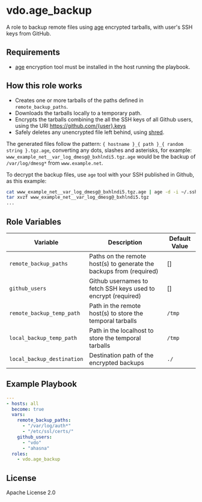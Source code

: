 vdo.age_backup
==============

A role to backup remote files using [age](https://github.com/FiloSottile/age) encrypted tarballs, with user's SSH keys from GitHub.

Requirements
------------

* [age](https://github.com/FiloSottile/age) encryption tool must be installed in the host running the playbook.

How this role works
-------------------

* Creates one or more tarballs of the paths defined in `remote_backup_paths`.
* Downloads the tarballs locally to a temporary path.
* Encrypts the tarballs combining the all the SSH keys of all Github users, using the URI https://github.com/{user}.keys
* Safely deletes any unencrypted file left behind, using [shred](https://linux.die.net/man/1/shred).

The generated files follow the pattern: `{ hostname }_{ path }_{ random string }.tgz.age`, converting any dots, slashes and asterisks, for example: `www_example_net__var_log_dmesg@_bxhlndi5.tgz.age` would be the backup of `/var/log/dmesg*` from `www.example.net`.

To decrypt the backup files, use `age` tool with your SSH published in Github, as this example:

```bash
cat www_example_net__var_log_dmesg@_bxhlndi5.tgz.age | age -d -i ~/.ssh/id_ed25519 > www_example_net__var_log_dmesg@_bxhlndi5.tgz
tar xvzf www_example_net__var_log_dmesg@_bxhlndi5.tgz
...
```

Role Variables
--------------
|Variable|Description|Default Value
|---|---|---|
|`remote_backup_paths`| Paths on the remote host(s) to generate the backups from (required) | []
|`github_users`|Github usernames to fetch SSH keys used to encrypt (required)| []
|`remote_backup_temp_path`|Path in the remote host(s) to store the temporal tarballs |`/tmp`
|`local_backup_temp_path`|Path in the localhost to store the temporal tarballs |`/tmp`
|`local_backup_destination`|Destination path of the encrypted backups |`./`

Example Playbook
----------------

```yaml
---
- hosts: all
  become: true
  vars:
    remote_backup_paths:
      - "/var/log/auth*"
      - "/etc/ssl/certs/"
    github_users:
      - "vdo"
      - "ahasna"
  roles:
    - vdo.age_backup
```

License
-------
Apache License 2.0
